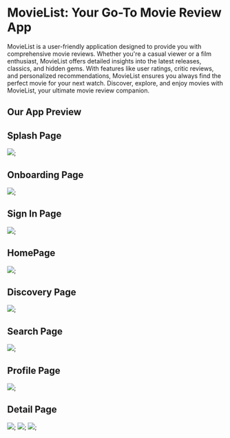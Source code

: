 # MovieList: Your Go-To Movie Review App

MovieList is a user-friendly application designed to provide you with comprehensive movie reviews. Whether you're a casual viewer or a film enthusiast, MovieList offers detailed insights into the latest releases, classics, and hidden gems. With features like user ratings, critic reviews, and personalized recommendations, MovieList ensures you always find the perfect movie for your next watch. Discover, explore, and enjoy movies with MovieList, your ultimate movie review companion.

## Our App Preview

## Splash Page
 <img src="https://iili.io/dF5WT4s.md.png" height="auto" width="auto">;
## Onboarding Page
 <img src="https://iili.io/dF5WA3G.md.png" height="auto" width="auto">;
## Sign In Page
 <img src="https://iili.io/dF5WIGn.md.png" height="auto" width="auto">;
## HomePage
 <img src="https://iili.io/dF5VDkQ.md.png" height="auto" width="auto">;
## Discovery Page
 <img src="https://iili.io/dF5WdEg.md.png" height="auto" width="auto">;
## Search Page
 <img src="https://iili.io/dF5WCTN.md.png" height="auto" width="auto">;
## Profile Page
 <img src="https://iili.io/dF5WnjI.md.png" height="auto" width="auto">;
## Detail Page
 <img src="https://iili.io/dF5WKYv.md.png" height="auto" width="auto">;
 <img src="https://iili.io/dF5VbpV.md.png" height="auto" width="auto">;
 <img src="https://iili.io/dF5VLrb.md.png" height="auto" width="auto">;
